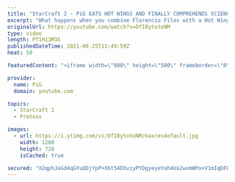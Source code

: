 ```yaml
---
title: "StarCraft 2 - PiG EATS HOT WINGS AND FINALLY COMPREHENDS SCIENCE | Florencio Files #229"
excerpt: "What happens when you combine Florencio Files with a Hot Wings challenge and a No Swearing (Sesame Street-friendly) challenge all in one?  0:00 Intro 2:22 Game 1 28:40 Game 2 45:01 Game 3  🧜Florencio Files Playlist: https://www.youtube.com/playlist?list=PLFUDU8AOevUfznFLMRCxI0ez9HZTyL6Tk  Follow Florencio:"
originalUrl: https://youtube.com/watch?v=DfI8ytoteNM
type: video
length: PT1H13M3S
publishedDateTime: 2021-06-25T11:49:59Z
heat: 50

featuredContent: "<iframe width=\"800\" height=\"500\" frameborder=\"0\" src=\"https://www.youtube.com/embed/DfI8ytoteNM\" allow=\"accelerometer; autoplay; encrypted-media; gyroscope; picture-in-picture\" allowfullscreen></iframe>"

provider:
  name: PiG
  domain: youtube.com

topics:
  - StarCraft 2
  - Protoss

images:
  - url: https://i.ytimg.com/vi/DfI8ytoteNM/maxresdefault.jpg
    width: 1280
    height: 720
    isCached: true

secured: "X2qphJaGd4qGYuQDjYpP+X6t54DXvzyPYDgyeyeYah4Ua2wxmWPo+V1mIqDFDyGiFTD1FHDP9k3k48HeUBSLl1fxGC19GaRkx4KrPUohbKUfLvbht6qPUpfuffmnkvPX6qePW7yPYVgsgEwzM62naI47/jmM4Ye6MTfnEWMmA500iR9KRxCjeGxnI3GR+btHPatsyciJJlDomqZFGT2KNoPNOy38XgDrJo5BKszC/5f5j0d5QNuTmrSLbQH/4IpQk6XH9YvuJamJ0hKgCXgQ++Yb8kFE5sG3FgS1vBLpvt8lK8dRPRFGtsVBNM2oZLJoti2OKOqS0Wuqgjd3gBTkkbCulArHZizn+W0RvScE3NSKxcZgahMzMeJlxQYWU1xc9Rwm/5A0fR0oI5UWkBTEpCzhY0QrKY6trSZIxz8frNU=;oofhTseKPRW+nyolpQtAdw=="
---
```


